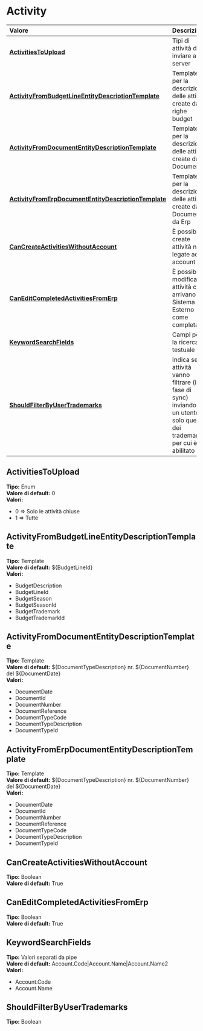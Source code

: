 # Activity

| Valore| Descrizione |
| :--- | :--- |
| [**ActivitiesToUpload**](activity.md#activitiestoupload) | Tipi di attività da inviare al server |
| [**ActivityFromBudgetLineEntityDescriptionTemplate**](activity.md#activityfrombudgetlineentitydescriptiontemplate) | Template per la descrizione delle attività create dalle righe budget |
| [**ActivityFromDocumentEntityDescriptionTemplate**](activity.md#activityfromdocumententitydescriptiontemplate) | Template per la descrizione delle attività create dai Documenti |
| [**ActivityFromErpDocumentEntityDescriptionTemplate**](activity.md#activityfromerpdocumententitydescriptiontemplate) | Template per la descrizione delle attività create dai Documenti da Erp |
| [**CanCreateActivitiesWithoutAccount**](activity.md#cancreateactivitieswithoutaccount) | È possibile create attività non legate ad un account |
| [**CanEditCompletedActivitiesFromErp**](activity.md#caneditcompletedactivitiesfromerp) | È possibile modificare attività che arrivano dal Sistema Esterno come completate |
| [**KeywordSearchFields**](activity.md#keywordsearchfields) | Campi per la ricerca testuale |
| [**ShouldFilterByUserTrademarks**](activity.md#shouldfilterbyusertrademarks) | Indica se le attività vanno filtrare \(in fase di sync\) inviando ad un utente solo quelle dei trademark per cui è abilitato |

## ActivitiesToUpload 

**Tipo:** Enum	 
**Valore di default:** 0	 
**Valori:**

* 0 =&gt; Solo le attività chiuse
* 1 =&gt; Tutte

## ActivityFromBudgetLineEntityDescriptionTemplate 

**Tipo:** Template	 
**Valore di default:** ${BudgetLineId}	 
**Valori:**

* BudgetDescription
* BudgetLineId
* BudgetSeason
* BudgetSeasonId
* BudgetTrademark
* BudgetTrademarkId

## ActivityFromDocumentEntityDescriptionTemplate 

**Tipo:** Template	 
**Valore di default:** ${DocumentTypeDescription} nr. ${DocumentNumber} del ${DocumentDate}	 
**Valori:**

* DocumentDate
* DocumentId
* DocumentNumber
* DocumentReference
* DocumentTypeCode
* DocumentTypeDescription
* DocumentTypeId

## ActivityFromErpDocumentEntityDescriptionTemplate 

**Tipo:** Template	 
**Valore di default:** ${DocumentTypeDescription} nr. ${DocumentNumber} del ${DocumentDate}	 
**Valori:**

* DocumentDate
* DocumentId
* DocumentNumber
* DocumentReference
* DocumentTypeCode
* DocumentTypeDescription
* DocumentTypeId

## CanCreateActivitiesWithoutAccount 

**Tipo:** Boolean	 
**Valore di default:** True	 

## CanEditCompletedActivitiesFromErp 

**Tipo:** Boolean	 
**Valore di default:** True	 

## KeywordSearchFields 

**Tipo:** Valori separati da pipe	 
**Valore di default:** Account.Code\|Account.Name\|Account.Name2	 
**Valori:**

* Account.Code
* Account.Name

## ShouldFilterByUserTrademarks 

**Tipo:** Boolean	 



